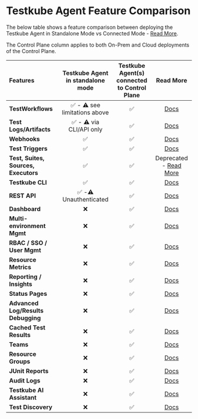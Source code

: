 # Testkube Agent Feature Comparison

The below table shows a feature comparison between deploying the Testkube Agent in Standalone Mode vs Connected Mode - [Read More](/articles/install/standalone-agent).

The Control Plane column applies to both On-Prem and Cloud deployments of the Control Plane.

| Features                             |       Testkube Agent <br/> in standalone mode        | Testkube Agent(s) <br/>connected to Control Plane |                                Read More                                |
| :----------------------------------- | :--------------------------------------------------: | :-----------------------------------------------: | :---------------------------------------------------------------------: |
| **TestWorkflows**                    | :white_check_mark: - :warning: see limitations above |                :white_check_mark:                 |                    [Docs](/articles/test-workflows)                     |
| **Test Logs/Artifacts**              |   :white_check_mark: - :warning: via CLI/API only    |                :white_check_mark:                 |                  [Docs](/articles/logs-and-artifacts)                   |
| **Webhooks**                         |                  :white_check_mark:                  |                :white_check_mark:                 |                       [Docs](/articles/webhooks)                        |
| **Test Triggers**                    |                  :white_check_mark:                  |                :white_check_mark:                 |                  [Docs](/articles/triggering-overview)                  |
| **Test, Suites, Sources, Executors** |                  :white_check_mark:                  |                :white_check_mark:                 |           Deprecated - [Read More](/articles/legacy-features)           |
| **Testkube CLI**                     |                  :white_check_mark:                  |                :white_check_mark:                 |                          [Docs](/articles/cli)                          |
| **REST API**                         |    :white_check_mark: -:warning: Unauthenticated     |                :white_check_mark:                 |                        [Docs](/openapi/overview)                        |
| **Dashboard**                        |                         :x:                          |                :white_check_mark:                 |              [Docs](/articles/testkube-dashboard-explore)               |
| **Multi-environment Mgmt**           |                         :x:                          |                :white_check_mark:                 |          [Docs](/testkube-pro/articles/environment-management)          |
| **RBAC / SSO / User Mgmt**           |                         :x:                          |                :white_check_mark:                 |         [Docs](/testkube-pro/articles/organization-management)          |
| **Resource Metrics**                 |                         :x:                          |                :white_check_mark:                 |                   [Docs](/articles/resource-metrics)                    |
| **Reporting / Insights**             |                         :x:                          |                :white_check_mark:                 |                     [Docs](/articles/test-insights)                     |
| **Status Pages**                     |                         :x:                          |                :white_check_mark:                 |               [Docs](/testkube-pro/articles/status-pages)               |
| **Advanced Log/Results Debugging**   |                         :x:                          |                :white_check_mark:                 |             [Docs](/testkube-pro/articles/log-highlighting)             |
| **Cached Test Results**              |                         :x:                          |                :white_check_mark:                 |              [Docs](/testkube-pro/articles/cached-results)              |
| **Teams**                            |                         :x:                          |                :white_check_mark:                 |                         [Docs](/articles/teams)                         |
| **Resource Groups**                  |                         :x:                          |                :white_check_mark:                 |                    [Docs](/articles/resource-groups)                    |
| **JUnit Reports**                    |                         :x:                          |                :white_check_mark:                 |                [Docs](/articles/test-workflows-reports)                 |
| **Audit Logs**                       |                         :x:                          |                :white_check_mark:                 |                [Docs](/testkube-pro/articles/audit-logs)                |
| **Testkube AI Assistant**            |                         :x:                          |                :white_check_mark:                 |                 [Docs](/articles/ai-assistant-overview)                 |
| **Test Discovery**                   |                         :x:                          |                :white_check_mark:                 | [Docs](/articles/test-workflows-create-wizard#automatic-test-discovery) |
